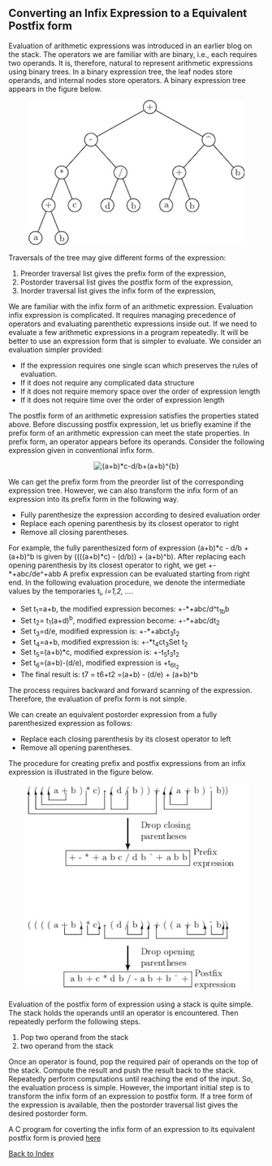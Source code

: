 ## Converting an Infix Expression to a Equivalent Postfix form

Evaluation of arithmetic expressions was introduced in an earlier blog on 
the stack. The operators we are familiar with are binary, i.e., each requires two operands. It is, therefore, natural to represent arithmetic expressions 
using binary trees. In a binary expression tree, the leaf nodes store
operands, and internal nodes store operators. A binary expression tree appears in the figure below. 
<p align="center">
<img src="../images/expressionTree.jpg">
</p>
Traversals of the tree may give different forms of the expression:
<ol>
<li>Preorder traversal list gives the prefix form of the expression,</li>
<li>Postorder traversal list gives the postfix form of the expression,</li>
<li>Inorder traversal list gives the infix form of the expression,</li>
</ol>
We are familiar with the infix form of an arithmetic expression. Evaluation infix expression is complicated. 
It requires managing precedence of operators and evaluating parenthetic expressions inside out.  
If we need to evaluate a few arithmetic expressions in a program repeatedly. It will be better to use an expression form that is 
simpler to evaluate. We consider an evaluation simpler provided:
<ul>
<li>If the expression requires one single scan which preserves the
rules of evaluation.</li> 
<li>If it does not require any complicated data structure</li> 
<li>If it does not require memory space over the order of
expression length</li> 
<li>If it does not require time over the order of expression length</li>
</ul>
The postfix form of an arithmetic expression satisfies the properties stated above. Before discussing postfix expression, let us briefly examine if
the prefix form of an arithmetic expression can meet the state properties. In prefix form, an operator appears before its operands. 
Consider the following expression given in conventional infix form. 
<p align="center">
  <img src="https://latex.codecogs.com/svg.image?(a&plus;b)*c-d/b&plus;(a&plus;b)^{b}" title="(a+b)*c-d/b+(a+b)^{b}" />
</p>
We can get the prefix form from the preorder list of the corresponding expression tree. However, we can also transform the infix form of an 
expression into its prefix form in the following way.
<ul>
<li>Fully parenthesize the expression according to desired evaluation order</li>
<li>Replace each opening parenthesis by its closest operator to right</li>
<li>Remove all closing parentheses.</li>
</ul>
For example, the fully parenthesized form of  expression 
(a+b)*c - d/b + (a+b)^b
is given by
((((a+b)*c) - (d/b)) + (a+b)^b).
After replacing each opening parenthesis by its closest operator to right, we get
+-*+abc/de^+abb
A prefix expression can be evaluated starting from right end. In the following evaluation procedure, we denote the intermediate values by the temporaries t<sub>i</sub>, <i>i=1,2, ...</i>. 
<ul>
<li>Set t<sub>1</sub>=a+b, the modified expression becomes: +-*+abc/d^t<sub>1b</sub>b</li>
<li>Set t<sub>2</sub>= t<sub>1</sub>(a+d)<sup>b</sup>, modified expression become: +-*+abc/dt<sub>2</sub></li>
<li>Set t<sub>3</sub>=d/e, modified expression is: +-*+abct<sub>3</sub>t<sub>2</sub></li>
<li>Set t<sub>4</sub>=a+b, modified expression is: +-*t<sub>4</sub>ct<sub>3</sub>Set t<sub>2</sub></li>
<li>Set t<sub>5</sub>=(a+b)*c, modified expression is: +-t<sub>5</sub>t<sub>3</sub>t<sub>2</sub></li>
<li>Set t<sub>6</sub>=(a+b)-(d/e), modified expression is +t<sub>6t<sub>2</li>
<li>The final result is: t</sub>7</sub> = t</sub>6</sub>+t</sub>2</sub> =(a+b) - (d/e) + (a+b)^b</li>
</ul>
The process requires backward and forward scanning of the expression. Therefore, the evaluation of prefix form is not simple.

We can create an equivalent postorder expression from a fully parenthesized expression as follows:
<ul>
<li>Replace each closing parenthesis by its closest operator to left</li>
<li>Remove all opening parentheses.</li>
</ul>
The procedure for creating prefix and postfix expressions from an infix expression is illustrated in the figure below.
<p align="center">
<img src="../images/infixPostfix.jpg">
</p>
Evaluation of the postfix form of expression using a stack is quite simple. The stack holds the operands until an operator is encountered. Then repeatedly
perform the following steps.
<ol>
<li>Pop two operand from the stack</li>
<li>two operand from the stack</li>
</ol>
Once an operator is found, pop the required pair of operands on the top of the stack. Compute the result and push the result back to the stack. 
Repeatedly perform computations until reaching the end of the input. So, the evaluation process is simple.
However, the important initial step is to transform the infix form of an expression to postfix form. If a tree form of the expression is available, 
then the postorder traversal list gives the desired postorder form.  

A C program for coverting the infix form of an expression to its equivalent postfix form is provied [here](../CODES/infixToPostfixConverter/index.md)

[Back to Index](../index.md)
